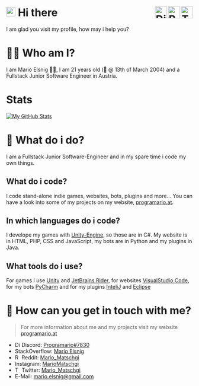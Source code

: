 # <img src="https://media.giphy.com/media/hvRJCLFzcasrR4ia7z/giphy.gif" width="25px"> Hi there <a href="https://twitter.com/Mario_Matschgi"><img align="right" alt="Twitter" title="Twitter" height="32" width="32" src="https://raw.githubusercontent.com/peterthehan/peterthehan/master/assets/twitter.svg"></a> <a href="https://www.reddit.com/r/Programario"><img align="right" alt="Reddit" title="Reddit" height="32" width="32" src="https://raw.githubusercontent.com/peterthehan/peterthehan/master/assets/reddit.svg"></a> <a href="https://discordapp.com/users/294161179130068992"><img align="right" alt="Discord" title="Discord" height="32" width="32" src="https://raw.githubusercontent.com/peterthehan/peterthehan/master/assets/discord.svg"></a>
I am glad you visit my profile, how may i help you?

# 👨‍💻 Who am I?
I am Mario Elsnig 👨‍🎓, I am 21 years old (🎂 @ 13th of March 2004) and a Fullstack Junior Software Engineer in Austria.

# Stats
[![My GitHub Stats](https://github-readme-stats.vercel.app/api/?username=MarioMatschgi&count_private=true&theme=tokyonight&showicons=true)]()

# 📑 What do i do?
I am a Fullstack Junior Software-Engineer and in my spare time i code my own things.

## What do i code?
I code stand-alone indie games, websites, bots, plugins and more...
You can have a look into some of my projects on my website, [programario.at](https://www.programario.at).

## In which languages do i code?
I develope my games with [Unity-Engine](https://unity.com), so those are in C#. My website is in HTML, PHP, CSS and JavaScript, my bots are in Python and my plugins in Java.

## What tools do i use?
For games I use [Unity](https://unity.com) and [JetBrains Rider](https://www.jetbrains.com/rider/), for websites [VisualStudio Code](https://code.visualstudio.com), for my bots [PyCharm](https://www.jetbrains.com/pycharm/) and for my plugins [InteliJ](https://www.jetbrains.com/idea/) and [Eclipse](https://www.jetbrains.com/idea/)

# 💬 How can you get in touch with me?
> For more information about me and my projects visit my website [programario.at][programario]
- <img alt="Discord" title="Discord" height="14" width="14" src="https://raw.githubusercontent.com/peterthehan/peterthehan/master/assets/discord.svg"> Discord: [Programario#7830](https://discordapp.com/users/294161179130068992)
- StackOverflow: [Mario Elsnig](https://stackoverflow.com/users/14065298/mario-elsnig?tab=profile)
- <img alt="Reddit" title="Reddit" height="14" width="14" src="https://raw.githubusercontent.com/peterthehan/peterthehan/master/assets/reddit.svg"> Reddit: [Mario_Matschgi](https://www.reddit.com/user/Mario_Matschgi)
- Instagram: [MarioMatschgi](https://www.instagram.com/mariomatschgi/)
- <img alt="Twitter" title="Twitter" height="14" width="14" src="https://raw.githubusercontent.com/peterthehan/peterthehan/master/assets/twitter.svg"> Twitter: [Mario_Matschgi](https://twitter.com/Mario_Matschgi)
- E-Mail: [mario.elsnig@gmail.com](mailto:mario.elsnig@gmail.com)

[programario]: https://www.programario.at "programario.at"
